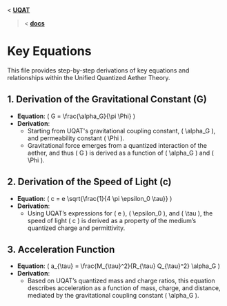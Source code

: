 <  **[UQAT](../../README.md)**
> < **[docs](../Introduction.md)**

# Key Equations

This file provides step-by-step derivations of key equations and relationships within the Unified Quantized Aether Theory.

## 1. Derivation of the Gravitational Constant (G)

- **Equation**: \( G = \frac{\alpha_G}{\pi \Phi} \)
- **Derivation**:
  - Starting from UQAT's gravitational coupling constant, \( \alpha_G \), and permeability constant \( \Phi \).
  - Gravitational force emerges from a quantized interaction of the aether, and thus \( G \) is derived as a function of \( \alpha_G \) and \( \Phi \).

## 2. Derivation of the Speed of Light (c)

- **Equation**: \( c = e \sqrt{\frac{1}{4 \pi \epsilon_0 \tau}} \)
- **Derivation**:
  - Using UQAT’s expressions for \( e \), \( \epsilon_0 \), and \( \tau \), the speed of light \( c \) is derived as a property of the medium’s quantized charge and permittivity.

## 3. Acceleration Function

- **Equation**: \( a_{\tau} = \frac{M_{\tau}^2}{R_{\tau} Q_{\tau}^2} \alpha_G \)
- **Derivation**:
  - Based on UQAT’s quantized mass and charge ratios, this equation describes acceleration as a function of mass, charge, and distance, mediated by the gravitational coupling constant \( \alpha_G \).
